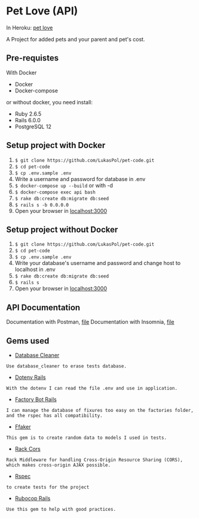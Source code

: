 # Pet Love (API)

In Heroku: [pet love](https://pet-love-app.herokuapp.com)

A Project for added pets and your parent and pet's cost.

## Pre-requistes

With Docker
- Docker
- Docker-compose

or without docker, you need install:
- Ruby 2.6.5
- Rails 6.0.0
- PostgreSQL 12

## Setup project with Docker
1. `$ git clone https://github.com/LukasPol/pet-code.git`
2. `$ cd pet-code`
3. `$ cp .env.sample .env`
4. Write a username and password for database in .env
5. `$ docker-compose up --build` or with -d
6. `$ docker-compose exec api bash`
7. `$ rake db:create db:migrate db:seed`
8. `$ rails s -b 0.0.0.0`
9. Open your browser in [localhost:3000](localhost:3000)

## Setup project without Docker
1. `$ git clone https://github.com/LukasPol/pet-code.git`
2. `$ cd pet-code`
3. `$ cp .env.sample .env`
4. Write your database's username and password and change host to localhost in .env
5. `$ rake db:create db:migrate db:seed`
6. `$ rails s`
7. Open your browser in [localhost:3000](localhost:3000)

## API Documentation

Documentation with Postman, [file](https://raw.githubusercontent.com/LukasPol/Challenge-Ruptiva/master/tmp/documentation_postman.json)
Documentation with Insomnia, [file](https://raw.githubusercontent.com/LukasPol/Challenge-Ruptiva/master/tmp/documentation_insomnia.json)

## Gems used
- [Database Cleaner](https://github.com/DatabaseCleaner/database_cleaner)
```
Use database_cleaner to erase tests database.
```

- [Dotenv Rails](https://github.com/bkeepers/dotenv)

```
With the dotenv I can read the file .env and use in application.
```

- [Factory Bot Rails](https://github.com/thoughtbot/factory_bot_rails)

```
I can manage the database of fixures too easy on the factories folder, and the rspec has all compatibility.
```

- [Ffaker](https://github.com/ffaker/ffaker)

```
This gem is to create random data to models I used in tests.
```
- [Rack Cors](https://github.com/cyu/rack-cors)

```
Rack Middleware for handling Cross-Origin Resource Sharing (CORS), which makes cross-origin AJAX possible.
```

- [Rspec](https://github.com/rspec/rspec-rails)

```
to create tests for the project
```

- [Rubocop Rails](https://github.com/rubocop-hq/rubocop-rails)

```
Use this gem to help with good practices.
```


<!-- ## Questões

As questões devem ser respondidas com queries do `ActiveRecord`.
Inclua os trechos de código que respondem as perguntas abaixo:

### Qual é o custo médio dos animais do tipo cachorro?

	Animal.joins(:type_animal).where("type_animals.name='Cachorro'").sum("monthlyCost")

### Quantos cachorros existem no sistema?

	Animal.joins("INNER JOIN type_animals as ta ON ta.id = animals.type_animal_id AND ta.name = 'Cachorro'").count

	TypeAnimal.joins(:animals).where(name:'Cachorro').count

	Animal.joins(:type_animal).select('type_animals.name').where("type_animals.name='Cachorro'").count


### Qual o nome dos donos dos cachorros (Array de nomes)

	Animal.joins(:type_animal, :person).where("type_animals.name = 'Cachorro'").pluck("people.name")

### Retorne as pessoas ordenando pelo custo que elas tem com os animais (Maior para menor)

	Animal.joins(:person).group("people.name").sum("monthlyCost").sort_by(&:last).reverse().to_h

### Levando em consideração o custo mensal, qual será o custo de 3 meses de cada pessoa?

	SUA RESPOSTA AQUI -->

